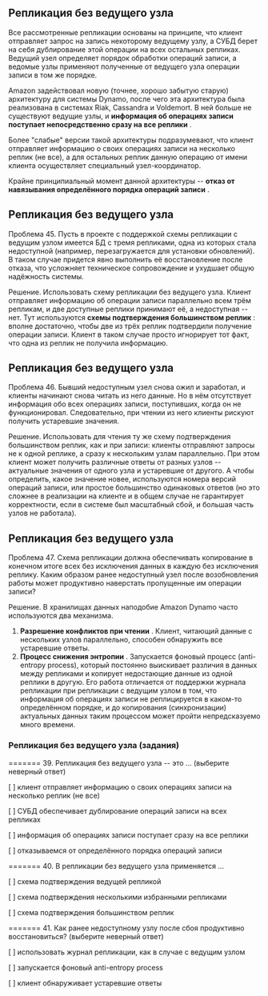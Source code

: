 ## Репликация без ведущего узла

Все рассмотренные репликации основаны на принципе, что клиент отправляет запрос на запись некоторому ведущему узлу, а СУБД берет на себя дублирование этой операции на всех остальных репликах. Ведущий узел определяет порядок обработки операций записи, а ведомые узлы применяют полученные от ведущего узла операции записи в том же порядке.

Amazon задействовал новую (точнее, хорошо забытую старую) архитектуру для системы Dynamo, после чего эта архитектура была реализована в системах Riak, Cassandra и Voldemort. В ней больше не существуют ведущие узлы, и  **информация об операциях записи поступает непосредственно сразу на все реплики** .

Более "слабые" версии такой архитектуры подразумевают, что клиент отправляет информацию о своих операциях записи на несколько реплик (не все), а для остальных реплик данную операцию от имени клиента осуществляет специальный узел-координатор.

Крайне принципиальный момент данной архитектуры --  **отказ от навязывания определённого порядка операций записи** .


## Репликация без ведущего узла

Проблема 45. Пусть в проекте с поддержкой схемы репликации с ведущим узлом имеется БД с тремя репликами, одна из которых стала недоступной (например, перезагружается для установки обновлений). В таком случае придется явно выполнить её восстановление после отказа, что усложняет техническое сопровождение и ухудшает общую надёжность системы.

Решение. Использовать схему репликации без ведущего узла. Клиент отправляет информацию об операции записи параллельно всем трём репликам, и две доступные реплики принимают её, а недоступная -- нет. Тут используются  **схемы подтверждения большинством реплик** : вполне достаточно, чтобы две из трёх реплик подтвердили получение операции записи. Клиент в таком случае просто игнорирует тот факт, что одна из реплик не получила информацию.


## Репликация без ведущего узла

Проблема 46. Бывший недоступным узел снова ожил и заработал, и клиенты начинают снова читать из него данные. Но в нём отсутствует информация обо всех операциях записи, поступивших, когда он не функционировал. Следовательно, при чтении из него клиенты рискуют получить устаревшие значения.

Решение. Использовать для чтения ту же схему подтверждения большинством реплик, как и при записи: клиенты отправляют запросы не к одной реплике, а сразу к нескольким узлам параллельно. При этом клиент может получить различные ответы от разных узлов -- актуальные значения от одного узла и устаревшие от другого. А чтобы определить, какое значение новее, используются номера версий операций записи, или простое большинство одинаковых ответов (но это сложнее в реализации на клиенте и в общем случае не гарантирует корректности, если в системе был масштабный сбой, и большая часть узлов не работала).


## Репликация без ведущего узла

Проблема 47. Схема репликации должна обеспечивать копирование в конечном итоге всех без исключения данных в каждую без исключения реплику. Каким образом ранее недоступный узел после возобновления работы может продуктивно наверстать пропущенные им операции записи?

Решение. В хранилищах данных наподобие Amazon Dynamo часто используются два механизма.

1) **Разрешение конфликтов при чтении** . Клиент, читающий данные с нескольких узлов параллельно, способен обнаружить все устаревшие ответы.
2) **Процесс снижения энтропии** . Запускается фоновый процесс (anti-entropy process), который постоянно выискивает различия в данных между репликами и копирует недостающие данные из одной реплики в другую. Его работа отличается от поддержки журнала репликации при репликации с ведущим узлом в том, что информация об операциях записи не реплицируется в каком-то определённом порядке, и до копирования (синхронизации) актуальных данных таким процессом может пройти непредсказуемо много времени.



### Репликация без ведущего узла (задания)

======= 39. Репликация без ведущего узла -- это ... (выберите неверный ответ)

[ ] клиент отправляет информацию о своих операциях записи на несколько реплик (не все)

[ ] СУБД обеспечивает дублирование операций записи на всех репликах

[ ] информация об операциях записи поступает сразу на все реплики

[ ] отказываемся от определённого порядка операций записи

======= 40. В репликации без ведущего узла применяется ...

[ ] схема подтверждения ведущей репликой

[ ] схема подтверждения несколькими избранными репликами

[ ] схема подтверждения большинством реплик

======= 41. Как ранее недоступному узлу после сбоя продуктивно восстановиться? (выберите неверный ответ)

[ ] использовать журнал репликации, как в случае с ведущим узлом

[ ] запускается фоновый anti-entropy process

[ ] клиент обнаруживает устаревшие ответы

